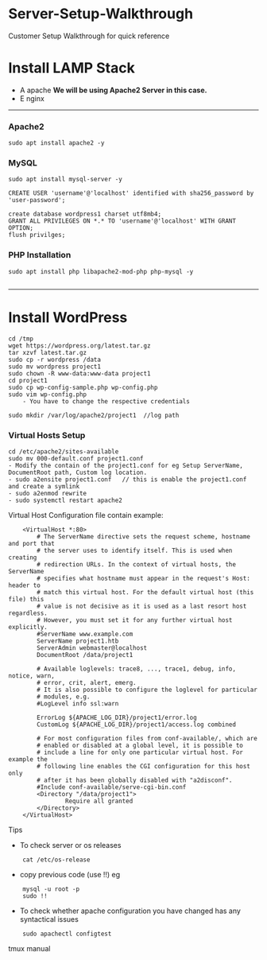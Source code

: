 # Server-Setup-Walkthrough
Customer Setup Walkthrough for quick reference


# Install LAMP Stack 
- A apache  <b> We will be using Apache2 Server in this case. </b>
- E nginx 

***

### Apache2
```
sudo apt install apache2 -y
```

### MySQL 
```
sudo apt install mysql-server -y

CREATE USER 'username'@'localhost' identified with sha256_password by 'user-password';

create database wordpress1 charset utf8mb4;
GRANT ALL PRIVILEGES ON *.* TO 'username'@'localhost' WITH GRANT OPTION;
flush privilges;
```

### PHP Installation 
```
sudo apt install php libapache2-mod-php php-mysql -y
 
```
***

# Install WordPress 
```
cd /tmp
wget https://wordpress.org/latest.tar.gz
tar xzvf latest.tar.gz  
sudo cp -r wordpress /data 
sudo mv wordpress project1
sudo chown -R www-data:www-data project1
cd project1
sudo cp wp-config-sample.php wp-config.php
sudo vim wp-config.php 
    - You have to change the respective credentials

sudo mkdir /var/log/apache2/project1  //log path
```

### Virtual Hosts Setup 
```
cd /etc/apache2/sites-available 
sudo mv 000-default.conf project1.conf 
- Modify the contain of the project1.conf for eg Setup ServerName, DocumentRoot path, Custom log location. 
- sudo a2ensite project1.conf   // this is enable the project1.conf and create a symlink
- sudo a2enmod rewrite 
- sudo systemctl restart apache2 
```
Virtual Host Configuration file contain example:
``` 
    <VirtualHost *:80>
        # The ServerName directive sets the request scheme, hostname and port that
        # the server uses to identify itself. This is used when creating
        # redirection URLs. In the context of virtual hosts, the ServerName
        # specifies what hostname must appear in the request's Host: header to
        # match this virtual host. For the default virtual host (this file) this
        # value is not decisive as it is used as a last resort host regardless.
        # However, you must set it for any further virtual host explicitly.
        #ServerName www.example.com
        ServerName project1.htb
        ServerAdmin webmaster@localhost
        DocumentRoot /data/project1

        # Available loglevels: trace8, ..., trace1, debug, info, notice, warn,
        # error, crit, alert, emerg.
        # It is also possible to configure the loglevel for particular
        # modules, e.g.
        #LogLevel info ssl:warn

        ErrorLog ${APACHE_LOG_DIR}/project1/error.log
        CustomLog ${APACHE_LOG_DIR}/project1/access.log combined

        # For most configuration files from conf-available/, which are
        # enabled or disabled at a global level, it is possible to
        # include a line for only one particular virtual host. For example the
        # following line enables the CGI configuration for this host only
        # after it has been globally disabled with "a2disconf".
        #Include conf-available/serve-cgi-bin.conf
        <Directory "/data/project1">
                Require all granted
        </Directory>
    </VirtualHost>
```

Tips
- To check server or os releases  
```
	cat /etc/os-release
```
- copy previous code (use !!) eg
```
	mysql -u root -p
	sudo !! 
```
- To check whether apache configuration you have changed has any syntactical issues 
```
	sudo apachectl configtest
```
tmux manual 

